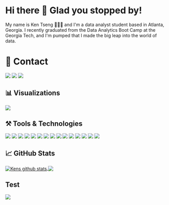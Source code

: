 # Hi there 👋 Glad you stopped by!
My name is Ken Tseng 👩🏻‍💻 and I'm a data analyst student based in Atlanta, Georgia. I recently graduated from the Data Analytics Boot Camp at the Georgia Tech, and I'm pumped that I made the big leap into the world of data. 

# 📱 Contact
<a href="mailto:ktseng520@gmail.com"><img src="https://img.shields.io/badge/Gmail-D14836?style=for-the-badge&logo=gmail&logoColor=white"></img></a>
<a href="https://www.linkedin.com/in/ken-tseng-28a077211/" target="_blank"><img src="https://img.shields.io/badge/LinkedIn-0077B5?style=for-the-badge&logo=linkedin&logoColor=white"></img></a>
<a href="https://www.youtube.com/channel/UCz6VewVKK2TWaadaSBj7SgA/featured" target="_blank"><img src="https://img.shields.io/badge/YouTube-FF0000?style=for-the-badge&logo=youtube&logoColor=white"></img></a>

## 📊 Visualizations
<a href="https://public.tableau.com/app/profile/ken.tseng5514#!/?newProfile=&activeTab=0"><img src="https://img.shields.io/badge/Tableau-E97627?style=for-the-badge&logo=tableau&logoColor=white"></img></a>

## ⚒️ Tools & Technologies
<img src="https://img.shields.io/badge/Python-14354C?style=for-the-badge&logo=python&logoColor=white"></img>
<img src="https://img.shields.io/badge/Pandas-150458?style=for-the-badge&logo=pandas&logoColor=white"></img>
<img src="https://img.shields.io/badge/PostgreSQL-316192?style=for-the-badge&logo=postgresql&logoColor=white"></img>
<img src="https://img.shields.io/badge/SQLite-07405E?style=for-the-badge&logo=sqlite&logoColor=white"></img>
<img src="https://img.shields.io/badge/MongoDB-4EA94B?style=for-the-badge&logo=mongodb&logoColor=white"></img>
<img src="https://img.shields.io/badge/Plotly-3F4F75?style=for-the-badge&logo=plotly&logoColor=white"></img>
<img src="https://img.shields.io/badge/D3.js-F9A03C?style=for-the-badge&logo=d3.js&logoColor=white"></img>
<img src="https://img.shields.io/badge/JavaScript-F7DF1E?style=for-the-badge&logo=javascript&logoColor=black"></img>
<img src="https://img.shields.io/badge/Flask-000000?style=for-the-badge&logo=flask&logoColor=white"></img>
<img src="https://img.shields.io/badge/HTML5-E34F26?style=for-the-badge&logo=html5&logoColor=white"></img>
<img src="https://img.shields.io/badge/CSS3-1572B6?style=for-the-badge&logo=css3&logoColor=white"></img>
<img src="https://img.shields.io/badge/Bootstrap-563D7C?style=for-the-badge&logo=bootstrap&logoColor=white"></img>
<img src="https://img.shields.io/badge/Microsoft_Excel-217346?style=for-the-badge&logo=microsoft-excel&logoColor=white"></img>
<img src="https://img.shields.io/badge/Google_Cloud-4285F4?style=for-the-badge&logo=google-cloud&logoColor=white"></img>
<img src="https://img.shields.io/badge/Visual_Studio_Code-0078D4?style=for-the-badge&logo=visual%20studio%20code&logoColor=white"></img>

## 📈 GitHub Stats
<a href="https://github.com/Ken52093">
 <img align="center" src="https://github-readme-stats.vercel.app/api?username=Ken52093&show_icons=true&theme=vue-dark&line_height=20" alt="Kens github stats"/>
</a>

<a href="https://github.com/Ken52093">
  <img align="center" src="https://github-readme-stats.vercel.app/api/top-langs/?username=Ken52093&layout=compact&theme=vue-dark" />
</a>

## Test
<a href="https://github.com/Ken52093">
  <img align="center" src="https://github-readme-stats.vercel.app/api/pin/?username=Ken52093&repo=github-readme-stats" />
</a>
